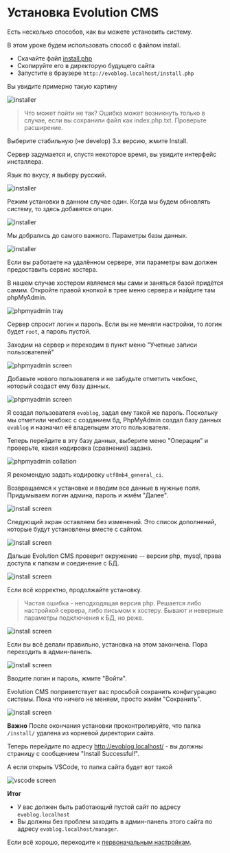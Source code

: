 # Установка Evolution CMS

Есть несколько способов, как вы можете установить систему.

В этом уроке будем использовать способ с файлом install.

- Скачайте файл [install.php](https://raw.githubusercontent.com/evocms-community/installer/master/install.php)
- Скопируйте его в директорую будущего сайта
- Запустите в браузере `http://evoblog.localhost/install.php`


Вы увидите примерно такую картину

![installer](assets/images/s6.png)

>Что может пойти не так? Ошибка может возникнуть только в случае, если вы сохранили файл как index.php.txt. Проверьте расширение.

Выберите стабильную (не develop) 3.х версию, жмите Install.

Сервер задумается и, спустя некоторое время, вы увидите интерфейс инсталлера.

Язык по вкусу, я выберу русский.

![installer](assets/images/s7.png)

Режим установки в данном случае один. Когда мы будем обновлять систему, то здесь добавятся опции.

![installer](assets/images/s8.png)

Мы добрались до самого важного. Параметры базы данных.

![installer](assets/images/s9.png)

Если вы работаете на удалённом сервере, эти параметры вам должен предоставить сервис хостера. 

В нашем случае хостером являемся мы сами и заняться базой придётся самим.
Откройте правой кнопкой в трее меню сервера и найдите там phpMyAdmin.

![phpmyadmin tray](assets/images/s10.png)

Сервер спросит логин и пароль. Если вы не меняли настройки, то логин будет `root`, а пароль пустой.

Заходим на сервер и переходим в пункт меню "Учетные записи пользователей"

![phpmyadmin screen](assets/images/s11.png)

Добавьте нового пользователя и не забудьте отметить чекбокс, который создаст ему базу данных.

![phpmyadmin screen](assets/images/s12.png)

Я создал пользователя `evoblog`, задал ему такой же пароль.
Поскольку мы отметили чекбокс с созданием бд, PhpMyAdmin создал базу данных `evoblog` и назначил её владельцем этого пользователя.

Теперь перейдите в эту базу данных, выберите меню "Операции" и проверьте, какая кодировка (сравнение) задана. 

![phpmyadmin collation](assets/images/s13.png)

Я рекомендую задать кодировку `utf8mb4_general_ci`.

Возвращаемся к установке и вводим все данные в нужные поля.
Придумываем логин админа, пароль и жмём "Далее".

![install screen](assets/images/s14.png)

Следующий экран оставляем без изменений. Это список дополнений, которые будут установлены вместе с сайтом.

![install screen](assets/images/s15.png)

Дальше Evolution CMS проверит окружение -- версии php, mysql, права доступа к папкам и соединение с БД.

![install screen](assets/images/s16.png)

Если всё корректно, продолжайте установку.

> Частая ошибка - неподходящая версия php. Решается либо настройкой сервера, либо письмом к хостеру. Бывают и неверные параметры подключения к БД, но реже.


![install screen](assets/images/s17.png)

Если вы всё делали правильно, установка на этом закончена. Пора переходить в админ-панель.

![install screen](assets/images/s18.png)

Вводите логин и пароль, жмите "Войти".

Evolution CMS поприветствует вас просьбой сохранить конфигурацию системы. Пока что ничего не меняем, просто жмём "Сохранить".

![install screen](assets/images/s19.png)

**Важно**
После окончания установки проконтролируйте, что папка `/install/` удалена из корневой директории сайта.

Теперь перейдите по адресу http://evoblog.localhost/ - вы должны страницу с сообщением "Install Successful!".


А если открыть VSCode, то папка сайта будет вот такой

![vscode screen](assets/images/s20.png)

**Итог**
* У вас должен быть работающий пустой сайт по адресу `evoblog.localhost`
* Вы должны без проблем заходить в админ-панель этого сайта по адресу `evoblog.localhost/manager`.


Если всё хорошо, переходите к [первоначальным настройкам](/003_%D0%9F%D0%B5%D1%80%D0%B2%D0%BE%D0%BD%D0%B0%D1%87%D0%B0%D0%BB%D1%8C%D0%BD%D1%8B%D0%B5%20%D0%BD%D0%B0%D1%81%D1%82%D1%80%D0%BE%D0%B9%D0%BA%D0%B8.md).